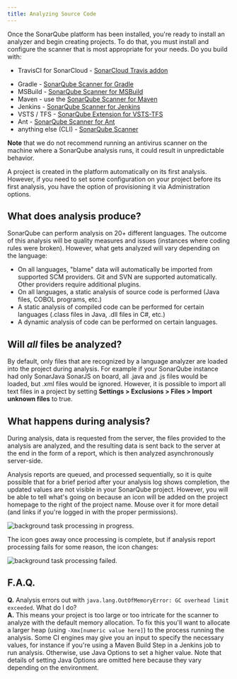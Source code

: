 ```yaml
---
title: Analyzing Source Code
---
```


Once the SonarQube platform has been installed, you're ready to install an analyzer and begin creating projects. To do that, you must install and configure the scanner that is most appropriate for your needs. Do you build with:

<!-- sonarcloud -->
* TravisCI for SonarCloud - [SonarCloud Travis addon](https://docs.travis-ci.com/user/sonarcloud/)
<!-- /sonarcloud -->
* Gradle - [SonarQube Scanner for Gradle](https://redirect.sonarsource.com/doc/gradle.html)
* MSBuild - [SonarQube Scanner for MSBuild](https://redirect.sonarsource.com/doc/install-configure-scanner-msbuild.html)
* Maven - use the [SonarQube Scanner for Maven](https://redirect.sonarsource.com/doc/install-configure-scanner-maven.html)
* Jenkins - [SonarQube Scanner for Jenkins](https://redirect.sonarsource.com/plugins/jenkins.html)
* VSTS / TFS - [SonarQube Extension for VSTS-TFS](https://redirect.sonarsource.com/doc/install-configure-scanner-tfs-ts.html)
* Ant - [SonarQube Scanner for Ant](https://redirect.sonarsource.com/doc/install-configure-scanner-ant.html)
* anything else (CLI) - [SonarQube Scanner](https://redirect.sonarsource.com/doc/install-configure-scanner.html)

**Note** that we do not recommend running an antivirus scanner on the machine where a SonarQube analysis runs, it could result in unpredictable behavior.


A project is created in the platform automatically on its first analysis. However, if you need to set some configuration on your project before its first analysis, you have the option of provisioning it via Administration options.

## What does analysis produce? 
SonarQube can perform analysis on 20+ different languages. The outcome of this analysis will be quality measures and issues (instances where coding rules were broken). However, what gets analyzed will vary depending on the language:

* On all languages, "blame" data will automatically be imported from supported SCM providers. Git and SVN are supported automatically. Other providers require additional plugins.
* On all languages, a static analysis of source code is performed (Java files, COBOL programs, etc.)
* A static analysis of compiled code can be performed for certain languages (.class files in Java, .dll files in C#, etc.)
* A dynamic analysis of code can be performed on certain languages.

## Will _all_ files be analyzed?
By default, only files that are recognized by a language analyzer are loaded into the project during analysis. For example if your SonarQube instance had only SonarJava SonarJS on board, all .java and .js files would be loaded, but .xml files would be ignored. However, it is possible to import all text files in a project by setting **Settings > Exclusions > Files > Import unknown files** to true. 

## What happens during analysis?
During analysis, data is requested from the server, the files provided to the analysis are analyzed, and the resulting data is sent back to the server at the end in the form of a report, which is then analyzed asynchronously server-side.

Analysis reports are queued, and processed sequentially, so it is quite possible that for a brief period after your analysis log shows completion, the updated values are not visible in your SonarQube project. However, you will be able to tell what's going on because an icon will be added on the project homepage to the right of the project name. Mouse over it for more detail (and links if you're logged in with the proper permissions).

![background task processing in progress.](/images/backgroundTaskProcessingInProgress.jpeg)


The icon goes away once processing is complete, but if analysis report processing fails for some reason, the icon changes:

![background task processing failed.](/images/backgroundTaskProcessingFailedIcon.jpeg)


## F.A.Q.

**Q.** Analysis errors out with `java.lang.OutOfMemoryError: GC overhead limit exceeded`. What do I do?  
**A.** This means your project is too large or too intricate for the scanner to analyze with the default memory allocation. To fix this you'll want to allocate a larger heap (using `-Xmx[numeric value here]`) to the process running the analysis. Some CI engines may give you an input to specify the necessary values, for instance if you're using a Maven Build Step in a Jenkins job to run analysis. Otherwise, use Java Options to set a higher value. Note that details of setting Java Options are omitted here because they vary depending on the environment.
